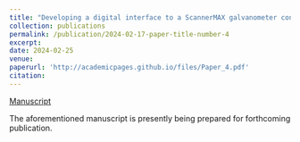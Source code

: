 ```yaml
---
title: "Developing a digital interface to a ScannerMAX galvanometer controller"
collection: publications
permalink: /publication/2024-02-17-paper-title-number-4
excerpt: 
date: 2024-02-25
venue: 
paperurl: 'http://academicpages.github.io/files/Paper_4.pdf'
citation: 
---
```

[Manuscript](http://kyoungmokoo.github.io/files/Paper_4.pdf) 

The aforementioned manuscript is presently being prepared for forthcoming publication.
